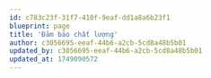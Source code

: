 ```yaml
---
id: c783c23f-31f7-410f-9eaf-dd1a8a6b23f1
blueprint: page
title: 'Đảm bảo chất lượng'
author: c3056695-eeaf-44b6-a2cb-5cd8a48b5b01
updated_by: c3056695-eeaf-44b6-a2cb-5cd8a48b5b01
updated_at: 1749090572
---
```

